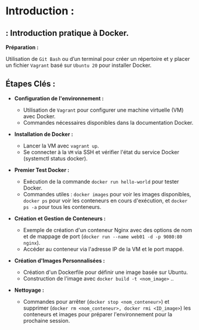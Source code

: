 # Introduction :

## : Introduction pratique à Docker.
**Préparation :** 

Utilisation de `Git Bash` ou d’un terminal pour créer un répertoire et y placer un fichier `Vagrant` basé sur `Ubuntu 20` pour installer Docker.


## Étapes Clés :

+ **Configuration de l'environnement :**

    + Utilisation de `Vagrant` pour configurer une machine virtuelle (VM) avec Docker.
    + Commandes nécessaires disponibles dans la documentation Docker.

+ **Installation de Docker :**

    + Lancer la VM avec `vagrant up`.
    + Se connecter à la `VM` via SSH et vérifier l'état du service Docker (systemctl status docker).

+ **Premier Test Docker :**

    + Exécution de la commande `docker run hello-world` pour tester Docker.
    + Commandes utiles : `docker images` pour voir les images disponibles, `docker ps` pour voir les conteneurs en cours d'exécution, et `docker ps -a` pour tous les conteneurs.

+ **Création et Gestion de Conteneurs :**

    + Exemple de création d'un conteneur Nginx avec des options de nom et de mappage de port (`docker run --name web01 -d -p 9080:80 nginx`).
    + Accéder au conteneur via l'adresse IP de la VM et le port mappé.

+ **Création d'Images Personnalisées :**

    + Création d'un Dockerfile pour définir une image basée sur Ubuntu.
    + Construction de l'image avec `docker build -t <nom_image>` ..

+ **Nettoyage :**

    + Commandes pour arrêter (`docker stop <nom_conteneur>`) et supprimer (`docker rm <nom_conteneur>, docker rmi <ID_image>`) les conteneurs et images pour préparer l'environnement pour la prochaine session.



